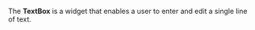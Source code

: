 The **TextBox** is&nbsp;a&nbsp;widget that enables a&nbsp;user to&nbsp;enter and edit a&nbsp;single line of&nbsp;text.